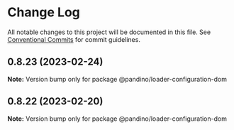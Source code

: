 # Change Log

All notable changes to this project will be documented in this file.
See [Conventional Commits](https://conventionalcommits.org) for commit guidelines.

## 0.8.23 (2023-02-24)

**Note:** Version bump only for package @pandino/loader-configuration-dom

## 0.8.22 (2023-02-20)

**Note:** Version bump only for package @pandino/loader-configuration-dom

